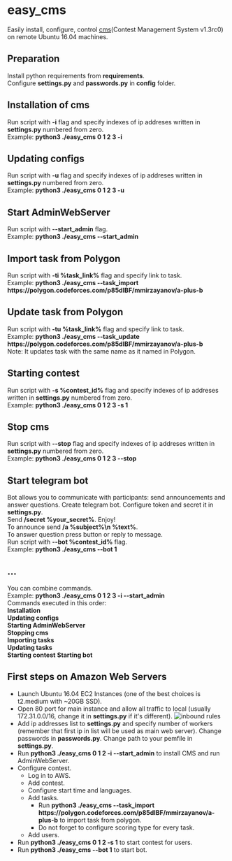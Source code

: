 # easy_cms  
Easily install, configure, control [cms](http://cms-dev.github.io/)(Contest Management System v1.3rc0) on remote Ubuntu 16.04 machines.  

## Preparation  
Install python requirements from **requirements**.  
Configure **settings.py** and **passwords.py** in **config** folder.  

## Installation of cms  
Run script with **-i** flag and specify indexes of ip addreses written in **settings.py** numbered from zero.  
Example: **python3 ./easy_cms 0 1 2 3 -i**  

## Updating configs  
Run script with **-u** flag and specify indexes of ip addreses written in **settings.py** numbered from zero.  
Example: **python3 ./easy_cms 0 1 2 3 -u**  

## Start AdminWebServer  
Run script with **--start_admin** flag.  
Example: **python3 ./easy_cms --start_admin**  

## Import task from Polygon  
Run script with **-ti %task_link%** flag and specify link to task.  
Example: **python3 ./easy_cms --task_import https://<i></i>polygon.codeforces.com/p85dIBF/mmirzayanov/a-plus-b**  

## Update task from Polygon  
Run script with **-tu %task_link%** flag and specify link to task.  
Example: **python3 ./easy_cms --task_update https://<i></i>polygon.codeforces.com/p85dIBF/mmirzayanov/a-plus-b**  
Note: It updates task with the same name as it named in Polygon.  

## Starting contest  
Run script with **-s %contest_id%** flag and specify indexes of ip addreses written in **settings.py** numbered from zero.  
Example: **python3 ./easy_cms 0 1 2 3 -s 1**  

## Stop cms  
Run script with **--stop** flag and specify indexes of ip addreses written in **settings.py** numbered from zero.  
Example: **python3 ./easy_cms 0 1 2 3 --stop**  

## Start telegram bot  
Bot allows you to communicate with participants: send announcements and answer questions. Create telegram bot. Configure token and secret it in **settings.py**.  
Send **/secret %your_secret%**. Enjoy!  
To announce send **/a %subject%\n %text%**.  
To answer question press button or reply to message.  
Run script with **--bot %contest_id%** flag.  
Example: **python3 ./easy_cms --bot 1**  

## ...  
You can combine commands.  
Example: **python3 ./easy_cms 0 1 2 3 -i --start_admin**  
Commands executed in this order:  
**Installation**  
**Updating configs**  
**Starting AdminWebServer**  
**Stopping cms**  
**Importing tasks**  
**Updating tasks**  
**Starting contest**
**Starting bot**  

## First steps on Amazon Web Servers
 *  Launch Ubuntu 16.04 EC2 Instances (one of the best choices is t2.medium with ~20GB SSD).
 *  Open 80 port for main instance and allow all traffic to local (usually 172.31.0.0/16, change it in **settings.py** if it's different).
    ![inbound rules](https://user-images.githubusercontent.com/17214986/56339576-9c025080-61d0-11e9-9de6-40b1f65c95e3.png)
 *  Add ip addresses list to **settings.py** and specify number of workers (remember that first ip in list will be used as main web server). Change passwords in **passwords.py**. Change path to your pemfile in **settings.py**.
 *  Run **python3 ./easy_cms 0 1 2 -i --start_admin** to install CMS and run AdminWebServer.
 *  Configure contest.
     *  Log in to AWS.
     *  Add contest.
     *  Configure start time and languages.
     *  Add tasks.
         * Run **python3 ./easy_cms --task_import https://<i></i>polygon.codeforces.com/p85dIBF/mmirzayanov/a-plus-b** to import task from polygon.
         *  Do not forget to configure scoring type for every task.
     *  Add users.
 *  Run **python3 ./easy_cms 0 1 2 -s 1** to start contest for users.
 *  Run **python3 ./easy_cms --bot 1** to start bot.
